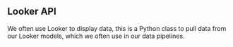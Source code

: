 ## Looker API

We often use Looker to display data, this is a Python class to pull data from our Looker models, which we often use in our data pipelines. 
